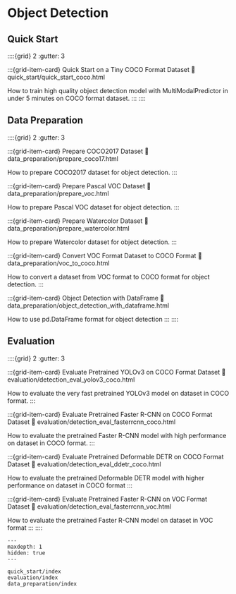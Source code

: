# Object Detection

## Quick Start

::::{grid} 2
  :gutter: 3

:::{grid-item-card} Quick Start on a Tiny COCO Format Dataset
  :link: quick_start/quick_start_coco.html

  How to train high quality object detection model with MultiModalPredictor in under 5 minutes on COCO format dataset.
:::
::::

## Data Preparation

::::{grid} 2
  :gutter: 3

:::{grid-item-card} Prepare COCO2017 Dataset
  :link: data_preparation/prepare_coco17.html

  How to prepare COCO2017 dataset for object detection.
:::

:::{grid-item-card} Prepare Pascal VOC Dataset
  :link: data_preparation/prepare_voc.html

  How to prepare Pascal VOC dataset for object detection.
:::

:::{grid-item-card} Prepare Watercolor Dataset
  :link: data_preparation/prepare_watercolor.html

  How to prepare Watercolor dataset for object detection.
:::

:::{grid-item-card} Convert VOC Format Dataset to COCO Format
  :link: data_preparation/voc_to_coco.html

  How to convert a dataset from VOC format to COCO format for object detection.
:::

:::{grid-item-card} Object Detection with DataFrame
  :link: data_preparation/object_detection_with_dataframe.html

  How to use pd.DataFrame format for object detection
:::
::::

## Evaluation

::::{grid} 2
  :gutter: 3

:::{grid-item-card} Evaluate Pretrained YOLOv3 on COCO Format Dataset
  :link: evaluation/detection_eval_yolov3_coco.html

  How to evaluate the very fast pretrained YOLOv3 model on dataset in COCO format.
:::

:::{grid-item-card} Evaluate Pretrained Faster R-CNN on COCO Format Dataset
  :link: evaluation/detection_eval_fasterrcnn_coco.html

  How to evaluate the pretrained Faster R-CNN model with high performance on dataset in COCO format.
:::

:::{grid-item-card} Evaluate Pretrained Deformable DETR on COCO Format Dataset
  :link: evaluation/detection_eval_ddetr_coco.html

  How to evaluate the pretrained Deformable DETR model with higher performance on dataset in COCO format
:::

:::{grid-item-card} Evaluate Pretrained Faster R-CNN on VOC Format Dataset
  :link: evaluation/detection_eval_fasterrcnn_voc.html

  How to evaluate the pretrained Faster R-CNN model on dataset in VOC format
:::
::::

```{toctree}
---
maxdepth: 1
hidden: true
---

quick_start/index
evaluation/index
data_preparation/index
```
